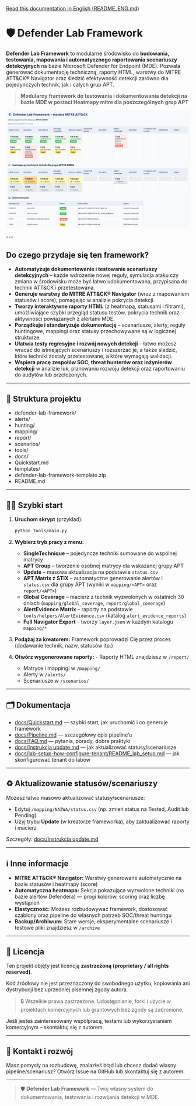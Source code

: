 [Read this documentation in English (README_ENG.md)](README_ENG.md)

# 🛡️ Defender Lab Framework

**Defender Lab Framework** to modularne środowisko do **budowania, testowania, mapowania i automatycznego raportowania scenariuszy detekcyjnych** na bazie Microsoft Defender for Endpoint (MDE). Pozwala generować dokumentację techniczną, raporty HTML, warstwy do MITRE ATT&CK® Navigator oraz śledzić efektywność detekcji zarówno dla pojedynczych technik, jak i całych grup APT.

> **Modularny framework do testowania i dokumentowania detekcji na bazie MDE w postaci Heatmapy mitre dla poszczególnych grup APT**

<p align="center">
  <img src="docs/screenshots/wyglad_matrycy.png" alt="Przykład matrycy – demo frameworka" width="940">
</p>
---


## Do czego przydaje się ten framework?

- **Automatyzuje dokumentowanie i testowanie scenariuszy detekcyjnych** – każde wdrożenie nowej reguły, symulacja ataku czy zmiana w środowisku może być łatwo udokumentowana, przypisana do technik ATT&CK i przetestowana.
- **Generuje warstwy do MITRE ATT&CK® Navigator** (wraz z mapowaniem statusów i score), pomagając w analizie pokrycia detekcji.
- **Tworzy interaktywne raporty HTML** (z heatmapą, statusami i filtrami), umożliwiające szybki przegląd statusu testów, pokrycia technik oraz aktywności powiązanych z alertami MDE.
- **Porządkuje i standaryzuje dokumentację** – scenariusze, alerty, reguły huntingowe, mappingi oraz statusy przechowywane są w logicznej strukturze.
- **Ułatwia testy regresyjne i rozwój nowych detekcji** – łatwo możesz wracać do istniejących scenariuszy i rozszerzać je, a także śledzić, które techniki zostały przetestowane, a które wymagają walidacji.
- **Wspiera pracę zespołów SOC, threat hunterów oraz inżynierów detekcji** w analizie luk, planowaniu rozwoju detekcji oraz raportowaniu do audytów lub przełożonych.

---

## 📁 Struktura projektu



- defender-lab-framework/
- alerts/
- hunting/
- mapping/
- report/
- scenarios/
- tools/
- docs/
- Quickstart.md
- templates/
- defender-lab-framework-template.zip
- README.md





---

## 🏃‍♂️ Szybki start

1. **Uruchom skrypt** (przykład):
   ```bash
   python tools/main.py
   ```

2. **Wybierz tryb pracy z menu:**
   - **SingleTechnique** – pojedyncze techniki sumowane do wspólnej matrycy
   - **APT Group** – tworzenie osobnej matrycy dla wskazanej grupy APT
   - **Update** – masowa aktualizacja na podstawie `status.csv`
   - **APT Matrix z STIX** – automatyczne generowanie alertów i `status.csv` dla grupy APT (wyniki w `mapping/<APT>` oraz `report/<APT>`)
   - **Global Coverage** – macierz z technik wyzwolonych w ostatnich 30 dniach (`mapping/global_coverage`, `report/global_coverage`)
   - **AlertEvidence Matrix** – raporty na podstawie `tools/helpers/AlertEvidence.csv` (katalog `alert_evidence_reports`)
   - **Full Navigator Export** – tworzy `layer.json` w każdym katalogu `mapping/*`

3. **Podążaj za kreatorem:**
   Framework poprowadzi Cię przez proces (dodawanie technik, nazw, statusów itp.)

4. **Otwórz wygenerowane raporty:**   - Raporty HTML znajdziesz w `/report/`
   - Matryce i mappingi w `/mapping/`
   - Alerty w `/alerts/`
   - Scenariusze w `/scenarios/`

---

## 🗂️ Dokumentacja

- [docs/Quickstart.md](docs/Quickstart.md) — szybki start, jak uruchomić i co generuje framework
- [docs/Pipeline.md](docs/Pipeline.md) — szczegółowy opis pipeline’u
- [docs/FAQ.md](docs/FAQ.md) — pytania, porady, dobre praktyki
- [docs/Instrukcja update.md](docs/Instrukcja%20update.md) — jak aktualizować statusy/scenariusze
- [docs/lab-setup-how-configure-tenant/README_lab_setup.md](docs/lab-setup-how-configure-tenant/README_lab_setup.md) — jak skonfigurować tenant do labów

---

## ♻️ Aktualizowanie statusów/scenariuszy

Możesz łatwo masowo aktualizować statusy/scenariusze:

- Edytuj `/mapping/NAZWA/status.csv` (np. zmień status na Tested, Audit lub Pending)
- Użyj trybu **Update** (w kreatorze frameworka), aby zaktualizować raporty i macierz

Szczegóły: [docs/Instrukcja update.md](docs/Instrukcja%20update.md)

---

## ℹ️ Inne informacje

- **MITRE ATT&CK® Navigator:** Warstwy generowane automatycznie na bazie statusów i heatmapy (score)
- **Automatyczna heatmapa:** Sekcja pokazująca wyzwolone techniki (na bazie alertów Defendera) — progi kolorów, scoring oraz liczbę wystąpień
- **Elastyczność:** Możesz rozbudowywać framework, dostosować szablony oraz pipeline do własnych potrzeb SOC/threat huntingu
- **Backup/Archiwum:** Stare wersje, eksperymentalne scenariusze i testowe pliki znajdziesz w `/archive`

---

## 📄 Licencja

Ten projekt objęty jest licencją **zastrzeżoną (proprietary / all rights reserved)**.

Kod źródłowy nie jest przeznaczony do swobodnego użytku, kopiowania ani dystrybucji bez uprzedniej pisemnej zgody autora.

> 🔒 Wszelkie prawa zastrzeżone. Udostępnianie, forki i użycie w projektach komercyjnych lub grantowych bez zgody są zabronione.

Jeśli jesteś zainteresowany współpracą, testami lub wykorzystaniem komercyjnym – skontaktuj się z autorem.


---
## 📣 Kontakt i rozwój

Masz pomysły na rozbudowę, znalazłeś błąd lub chcesz dodać własny pipeline/scenariusz? Otwórz Issue na GitHub lub skontaktuj się z autorem.

---

> 🛡️ **Defender Lab Framework** — Twój własny system do dokumentowania, testowania i rozwijania detekcji w MDE.
